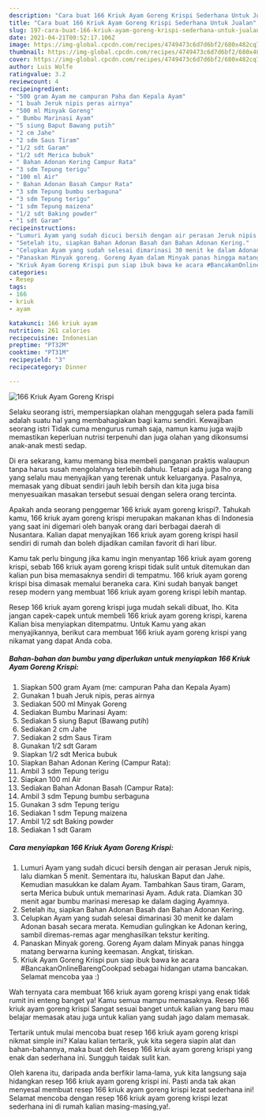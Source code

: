```yaml
---
description: "Cara buat 166 Kriuk Ayam Goreng Krispi Sederhana Untuk Jualan"
title: "Cara buat 166 Kriuk Ayam Goreng Krispi Sederhana Untuk Jualan"
slug: 197-cara-buat-166-kriuk-ayam-goreng-krispi-sederhana-untuk-jualan
date: 2021-04-21T00:52:17.106Z
image: https://img-global.cpcdn.com/recipes/4749473c6d7d6bf2/680x482cq70/166-kriuk-ayam-goreng-krispi-foto-resep-utama.jpg
thumbnail: https://img-global.cpcdn.com/recipes/4749473c6d7d6bf2/680x482cq70/166-kriuk-ayam-goreng-krispi-foto-resep-utama.jpg
cover: https://img-global.cpcdn.com/recipes/4749473c6d7d6bf2/680x482cq70/166-kriuk-ayam-goreng-krispi-foto-resep-utama.jpg
author: Luis Wolfe
ratingvalue: 3.2
reviewcount: 4
recipeingredient:
- "500 gram Ayam me campuran Paha dan Kepala Ayam"
- "1 buah Jeruk nipis peras airnya"
- "500 ml Minyak Goreng"
- " Bumbu Marinasi Ayam"
- "5 siung Baput Bawang putih"
- "2 cm Jahe"
- "2 sdm Saus Tiram"
- "1/2 sdt Garam"
- "1/2 sdt Merica bubuk"
- " Bahan Adonan Kering Campur Rata"
- "3 sdm Tepung terigu"
- "100 ml Air"
- " Bahan Adonan Basah Campur Rata"
- "3 sdm Tepung bumbu serbaguna"
- "3 sdm Tepung terigu"
- "1 sdm Tepung maizena"
- "1/2 sdt Baking powder"
- "1 sdt Garam"
recipeinstructions:
- "Lumuri Ayam yang sudah dicuci bersih dengan air perasan Jeruk nipis, lalu diamkan 5 menit. Sementara itu, haluskan Baput dan Jahe. Kemudian masukkan ke dalam Ayam. Tambahkan Saus tiram, Garam, serta Merica bubuk untuk memarinasi Ayam. Aduk rata. Diamkan 30 menit agar bumbu marinasi meresap ke dalam daging Ayamnya."
- "Setelah itu, siapkan Bahan Adonan Basah dan Bahan Adonan Kering."
- "Celupkan Ayam yang sudah selesai dimarinasi 30 menit ke dalam Adonan basah secara merata. Kemudian gulingkan ke Adonan kering, sambil diremas-remas agar menghasilkan tekstur keriting."
- "Panaskan Minyak goreng. Goreng Ayam dalam Minyak panas hingga matang berwarna kuning keemasan. Angkat, tiriskan."
- "Kriuk Ayam Goreng Krispi pun siap ibuk bawa ke acara #BancakanOnlineBarengCookpad sebagai hidangan utama bancakan. Selamat mencoba yaa :)"
categories:
- Resep
tags:
- 166
- kriuk
- ayam

katakunci: 166 kriuk ayam 
nutrition: 261 calories
recipecuisine: Indonesian
preptime: "PT32M"
cooktime: "PT31M"
recipeyield: "3"
recipecategory: Dinner

---
```



![166 Kriuk Ayam Goreng Krispi](https://img-global.cpcdn.com/recipes/4749473c6d7d6bf2/680x482cq70/166-kriuk-ayam-goreng-krispi-foto-resep-utama.jpg)

Selaku seorang istri, mempersiapkan olahan menggugah selera pada famili adalah suatu hal yang membahagiakan bagi kamu sendiri. Kewajiban seorang istri Tidak cuma mengurus rumah saja, namun kamu juga wajib memastikan keperluan nutrisi terpenuhi dan juga olahan yang dikonsumsi anak-anak mesti sedap.

Di era  sekarang, kamu memang bisa membeli panganan praktis walaupun tanpa harus susah mengolahnya terlebih dahulu. Tetapi ada juga lho orang yang selalu mau menyajikan yang terenak untuk keluarganya. Pasalnya, memasak yang dibuat sendiri jauh lebih bersih dan kita juga bisa menyesuaikan masakan tersebut sesuai dengan selera orang tercinta. 



Apakah anda seorang penggemar 166 kriuk ayam goreng krispi?. Tahukah kamu, 166 kriuk ayam goreng krispi merupakan makanan khas di Indonesia yang saat ini digemari oleh banyak orang dari berbagai daerah di Nusantara. Kalian dapat menyajikan 166 kriuk ayam goreng krispi hasil sendiri di rumah dan boleh dijadikan camilan favorit di hari libur.

Kamu tak perlu bingung jika kamu ingin menyantap 166 kriuk ayam goreng krispi, sebab 166 kriuk ayam goreng krispi tidak sulit untuk ditemukan dan kalian pun bisa memasaknya sendiri di tempatmu. 166 kriuk ayam goreng krispi bisa dimasak memalui beraneka cara. Kini sudah banyak banget resep modern yang membuat 166 kriuk ayam goreng krispi lebih mantap.

Resep 166 kriuk ayam goreng krispi juga mudah sekali dibuat, lho. Kita jangan capek-capek untuk membeli 166 kriuk ayam goreng krispi, karena Kalian bisa menyiapkan ditempatmu. Untuk Kamu yang akan menyajikannya, berikut cara membuat 166 kriuk ayam goreng krispi yang nikamat yang dapat Anda coba.

<!--inarticleads1-->

##### Bahan-bahan dan bumbu yang diperlukan untuk menyiapkan 166 Kriuk Ayam Goreng Krispi:

1. Siapkan 500 gram Ayam (me: campuran Paha dan Kepala Ayam)
1. Gunakan 1 buah Jeruk nipis, peras airnya
1. Sediakan 500 ml Minyak Goreng
1. Sediakan  Bumbu Marinasi Ayam:
1. Sediakan 5 siung Baput (Bawang putih)
1. Sediakan 2 cm Jahe
1. Sediakan 2 sdm Saus Tiram
1. Gunakan 1/2 sdt Garam
1. Siapkan 1/2 sdt Merica bubuk
1. Siapkan  Bahan Adonan Kering (Campur Rata):
1. Ambil 3 sdm Tepung terigu
1. Siapkan 100 ml Air
1. Sediakan  Bahan Adonan Basah (Campur Rata):
1. Ambil 3 sdm Tepung bumbu serbaguna
1. Gunakan 3 sdm Tepung terigu
1. Sediakan 1 sdm Tepung maizena
1. Ambil 1/2 sdt Baking powder
1. Sediakan 1 sdt Garam




<!--inarticleads2-->

##### Cara menyiapkan 166 Kriuk Ayam Goreng Krispi:

1. Lumuri Ayam yang sudah dicuci bersih dengan air perasan Jeruk nipis, lalu diamkan 5 menit. Sementara itu, haluskan Baput dan Jahe. Kemudian masukkan ke dalam Ayam. Tambahkan Saus tiram, Garam, serta Merica bubuk untuk memarinasi Ayam. Aduk rata. Diamkan 30 menit agar bumbu marinasi meresap ke dalam daging Ayamnya.
1. Setelah itu, siapkan Bahan Adonan Basah dan Bahan Adonan Kering.
1. Celupkan Ayam yang sudah selesai dimarinasi 30 menit ke dalam Adonan basah secara merata. Kemudian gulingkan ke Adonan kering, sambil diremas-remas agar menghasilkan tekstur keriting.
1. Panaskan Minyak goreng. Goreng Ayam dalam Minyak panas hingga matang berwarna kuning keemasan. Angkat, tiriskan.
1. Kriuk Ayam Goreng Krispi pun siap ibuk bawa ke acara #BancakanOnlineBarengCookpad sebagai hidangan utama bancakan. Selamat mencoba yaa :)




Wah ternyata cara membuat 166 kriuk ayam goreng krispi yang enak tidak rumit ini enteng banget ya! Kamu semua mampu memasaknya. Resep 166 kriuk ayam goreng krispi Sangat sesuai banget untuk kalian yang baru mau belajar memasak atau juga untuk kalian yang sudah jago dalam memasak.

Tertarik untuk mulai mencoba buat resep 166 kriuk ayam goreng krispi nikmat simple ini? Kalau kalian tertarik, yuk kita segera siapin alat dan bahan-bahannya, maka buat deh Resep 166 kriuk ayam goreng krispi yang enak dan sederhana ini. Sungguh taidak sulit kan. 

Oleh karena itu, daripada anda berfikir lama-lama, yuk kita langsung saja hidangkan resep 166 kriuk ayam goreng krispi ini. Pasti anda tak akan menyesal membuat resep 166 kriuk ayam goreng krispi lezat sederhana ini! Selamat mencoba dengan resep 166 kriuk ayam goreng krispi lezat sederhana ini di rumah kalian masing-masing,ya!.

